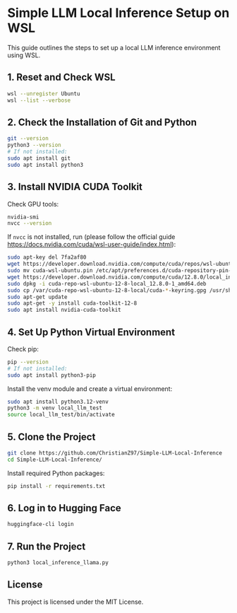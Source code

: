 # Simple LLM Local Inference Setup on WSL

This guide outlines the steps to set up a local LLM inference environment using WSL.

## 1. Reset and Check WSL
```bash
wsl --unregister Ubuntu
wsl --list --verbose
```

## 2. Check the Installation of Git and Python
```bash
git --version
python3 --version
# If not installed:
sudo apt install git
sudo apt install python3
```

## 3. Install NVIDIA CUDA Toolkit
Check GPU tools:
```bash
nvidia-smi
nvcc --version
```

If `nvcc` is not installed, run (please follow the official guide https://docs.nvidia.com/cuda/wsl-user-guide/index.html):
```bash
sudo apt-key del 7fa2af80
wget https://developer.download.nvidia.com/compute/cuda/repos/wsl-ubuntu/x86_64/cuda-wsl-ubuntu.pin
sudo mv cuda-wsl-ubuntu.pin /etc/apt/preferences.d/cuda-repository-pin-600
wget https://developer.download.nvidia.com/compute/cuda/12.8.0/local_installers/cuda-repo-wsl-ubuntu-12-8-local_12.8.0-1_amd64.deb
sudo dpkg -i cuda-repo-wsl-ubuntu-12-8-local_12.8.0-1_amd64.deb
sudo cp /var/cuda-repo-wsl-ubuntu-12-8-local/cuda-*-keyring.gpg /usr/share/keyrings/
sudo apt-get update
sudo apt-get -y install cuda-toolkit-12-8
sudo apt install nvidia-cuda-toolkit
```

## 4. Set Up Python Virtual Environment
Check pip:
```bash
pip --version
# If not installed:
sudo apt install python3-pip
```

Install the venv module and create a virtual environment:
```bash
sudo apt install python3.12-venv
python3 -m venv local_llm_test
source local_llm_test/bin/activate
```

## 5. Clone the Project
```bash
git clone https://github.com/ChristianZ97/Simple-LLM-Local-Inference
cd Simple-LLM-Local-Inference/
```

Install required Python packages:
```bash
pip install -r requirements.txt
```

## 6. Log in to Hugging Face
```bash
huggingface-cli login
```

## 7. Run the Project
```bash
python3 local_inference_llama.py
```

## License
This project is licensed under the MIT License.
